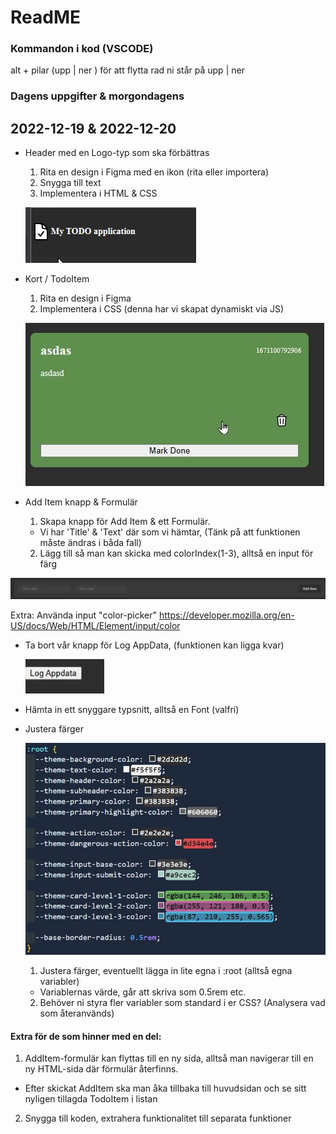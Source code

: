 # ReadME
### Kommandon i kod (VSCODE)
alt + pilar (upp | ner ) för att flytta rad ni står på upp | ner

### Dagens uppgifter & morgondagens
## 2022-12-19 & 2022-12-20

- Header med en Logo-typ som ska förbättras
  1. Rita en design i Figma med en ikon (rita eller importera)
  2. Snygga till text 
  3. Implementera i HTML & CSS

  ![](assets/header-icon-text.jpg)

- Kort / TodoItem
  1. Rita en design i Figma
  2. Implementera i CSS (denna har vi skapat dynamiskt via JS)

  ![](assets/todo-item.jpg)

- Add Item knapp & Formulär
  1. Skapa knapp för Add Item & ett Formulär. 
    - Vi har 'Title' & 'Text' där som vi hämtar, (Tänk på att funktionen måste ändras i båda fall)
  2. Lägg till så man kan skicka med colorIndex(1-3), alltså en input för färg

 ![](assets/form.jpg)

  Extra:
  Använda input "color-picker"
  https://developer.mozilla.org/en-US/docs/Web/HTML/Element/input/color

- Ta bort vår knapp för Log AppData, (funktionen kan ligga kvar)

  ![](assets/log-appdata-btn.jpg)

- Hämta in ett snyggare typsnitt, alltså en Font (valfri)

- Justera färger

  ![](assets/root-variables-css.jpg)

  1. Justera färger, eventuellt lägga in lite egna i :root (alltså egna variabler)
    - Variablernas värde, går att skriva som 0.5rem etc.
  2. Behöver ni styra fler variabler som standard i er CSS? (Analysera vad som återanvänds)


#### **Extra för de som hinner med en del:**
1. AddItem-formulär kan flyttas till en ny sida, alltså man navigerar till en ny HTML-sida där
förmulär återfinns.
  - Efter skickat AddItem ska man åka tillbaka till huvudsidan och se sitt nyligen tillagda TodoItem i listan

2. Snygga till koden, extrahera funktionalitet till separata funktioner
